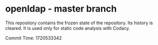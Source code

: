 # openldap - master branch

This repository contains the frozen state of the repository.
Its history is cleared. It is used only for static code
analysis with Codacy.

Commit Time: 1720533342